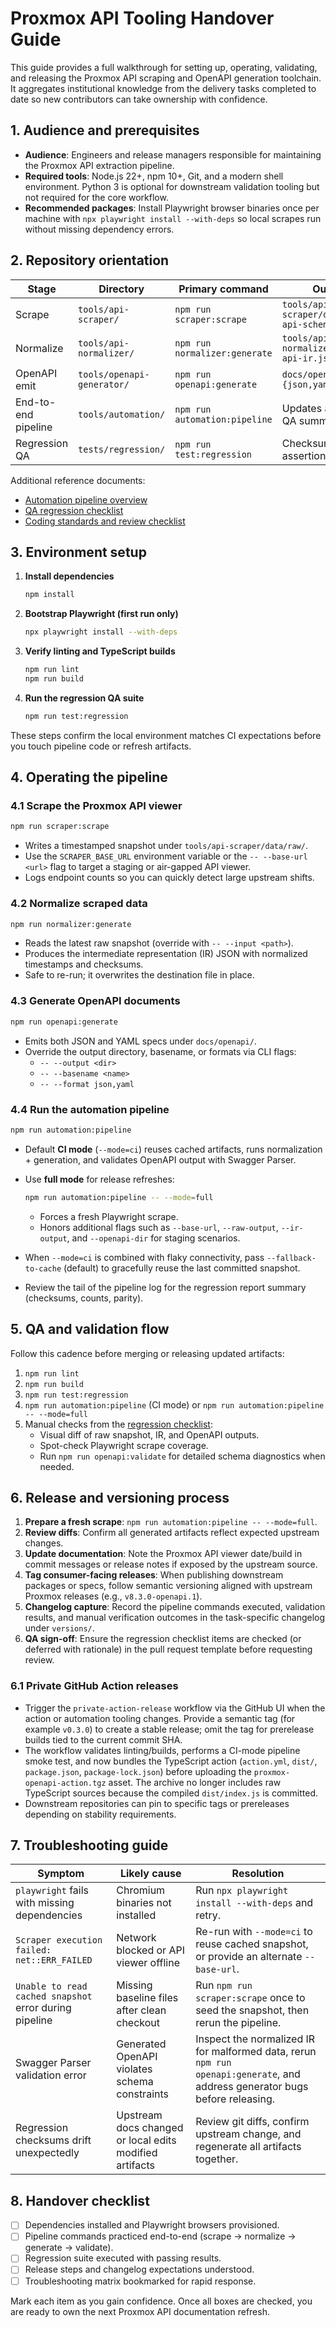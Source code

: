# Proxmox API Tooling Handover Guide

This guide provides a full walkthrough for setting up, operating, validating, and releasing the
Proxmox API scraping and OpenAPI generation toolchain. It aggregates institutional knowledge from
the delivery tasks completed to date so new contributors can take ownership with confidence.

## 1. Audience and prerequisites

- **Audience**: Engineers and release managers responsible for maintaining the Proxmox API
  extraction pipeline.
- **Required tools**: Node.js 22+, npm 10+, Git, and a modern shell environment. Python 3 is
  optional for downstream validation tooling but not required for the core workflow.
- **Recommended packages**: Install Playwright browser binaries once per machine with
  `npx playwright install --with-deps` so local scrapes run without missing dependency errors.

## 2. Repository orientation

| Stage | Directory | Primary command | Output artifacts |
| --- | --- | --- | --- |
| Scrape | `tools/api-scraper/` | `npm run scraper:scrape` | `tools/api-scraper/data/raw/proxmox-api-schema.json` |
| Normalize | `tools/api-normalizer/` | `npm run normalizer:generate` | `tools/api-normalizer/data/ir/proxmox-api-ir.json` |
| OpenAPI emit | `tools/openapi-generator/` | `npm run openapi:generate` | `docs/openapi/proxmox-ve.{json,yaml}` |
| End-to-end pipeline | `tools/automation/` | `npm run automation:pipeline` | Updates all artifacts and logs QA summary |
| Regression QA | `tests/regression/` | `npm run test:regression` | Checksums + parity assertions |

Additional reference documents:

- [Automation pipeline overview](../automation/README.md)
- [QA regression checklist](../qa/regression-checklist.md)
- [Coding standards and review checklist](../contributing/coding-standards.md)

## 3. Environment setup

1. **Install dependencies**

   ```bash
   npm install
   ```

2. **Bootstrap Playwright (first run only)**

   ```bash
   npx playwright install --with-deps
   ```

3. **Verify linting and TypeScript builds**

   ```bash
   npm run lint
   npm run build
   ```

4. **Run the regression QA suite**

   ```bash
   npm run test:regression
   ```

These steps confirm the local environment matches CI expectations before you touch pipeline code or
refresh artifacts.

## 4. Operating the pipeline

### 4.1 Scrape the Proxmox API viewer

```bash
npm run scraper:scrape
```

- Writes a timestamped snapshot under `tools/api-scraper/data/raw/`.
- Use the `SCRAPER_BASE_URL` environment variable or the `-- --base-url <url>` flag to target a
  staging or air-gapped API viewer.
- Logs endpoint counts so you can quickly detect large upstream shifts.

### 4.2 Normalize scraped data

```bash
npm run normalizer:generate
```

- Reads the latest raw snapshot (override with `-- --input <path>`).
- Produces the intermediate representation (IR) JSON with normalized timestamps and checksums.
- Safe to re-run; it overwrites the destination file in place.

### 4.3 Generate OpenAPI documents

```bash
npm run openapi:generate
```

- Emits both JSON and YAML specs under `docs/openapi/`.
- Override the output directory, basename, or formats via CLI flags:
  - `-- --output <dir>`
  - `-- --basename <name>`
  - `-- --format json,yaml`

### 4.4 Run the automation pipeline

```bash
npm run automation:pipeline
```

- Default **CI mode** (`--mode=ci`) reuses cached artifacts, runs normalization + generation, and
  validates OpenAPI output with Swagger Parser.
- Use **full mode** for release refreshes:

  ```bash
  npm run automation:pipeline -- --mode=full
  ```

  - Forces a fresh Playwright scrape.
  - Honors additional flags such as `--base-url`, `--raw-output`, `--ir-output`, and
    `--openapi-dir` for staging scenarios.
- When `--mode=ci` is combined with flaky connectivity, pass `--fallback-to-cache` (default) to
  gracefully reuse the last committed snapshot.
- Review the tail of the pipeline log for the regression report summary (checksums, counts, parity).

## 5. QA and validation flow

Follow this cadence before merging or releasing updated artifacts:

1. `npm run lint`
2. `npm run build`
3. `npm run test:regression`
4. `npm run automation:pipeline` (CI mode) or `npm run automation:pipeline -- --mode=full`
5. Manual checks from the [regression checklist](../qa/regression-checklist.md):
   - Visual diff of raw snapshot, IR, and OpenAPI outputs.
   - Spot-check Playwright scrape coverage.
   - Run `npm run openapi:validate` for detailed schema diagnostics when needed.

## 6. Release and versioning process

1. **Prepare a fresh scrape**: `npm run automation:pipeline -- --mode=full`.
2. **Review diffs**: Confirm all generated artifacts reflect expected upstream changes.
3. **Update documentation**: Note the Proxmox API viewer date/build in commit messages or release
   notes if exposed by the upstream source.
4. **Tag consumer-facing releases**: When publishing downstream packages or specs, follow semantic
   versioning aligned with upstream Proxmox releases (e.g., `v8.3.0-openapi.1`).
5. **Changelog capture**: Record the pipeline commands executed, validation results, and manual
   verification outcomes in the task-specific changelog under `versions/`.
6. **QA sign-off**: Ensure the regression checklist items are checked (or deferred with rationale) in
   the pull request template before requesting review.

### 6.1 Private GitHub Action releases

- Trigger the `private-action-release` workflow via the GitHub UI when the action or automation
  tooling changes. Provide a semantic tag (for example `v0.3.0`) to create a stable release; omit the
  tag for prerelease builds tied to the current commit SHA.
- The workflow validates linting/builds, performs a CI-mode pipeline smoke test, and now bundles the
  TypeScript action (`action.yml`, `dist/`, `package.json`, `package-lock.json`) before uploading the
  `proxmox-openapi-action.tgz` asset. The archive no longer includes raw TypeScript sources because
  the compiled `dist/index.js` is committed.
- Downstream repositories can pin to specific tags or prereleases depending on stability
  requirements.

## 7. Troubleshooting guide

| Symptom | Likely cause | Resolution |
| --- | --- | --- |
| `playwright` fails with missing dependencies | Chromium binaries not installed | Run `npx playwright install --with-deps` and retry. |
| `Scraper execution failed: net::ERR_FAILED` | Network blocked or API viewer offline | Re-run with `--mode=ci` to reuse cached snapshot, or provide an alternate `--base-url`. |
| `Unable to read cached snapshot` error during pipeline | Missing baseline files after clean checkout | Run `npm run scraper:scrape` once to seed the snapshot, then rerun the pipeline. |
| Swagger Parser validation error | Generated OpenAPI violates schema constraints | Inspect the normalized IR for malformed data, rerun `npm run openapi:generate`, and address generator bugs before releasing. |
| Regression checksums drift unexpectedly | Upstream docs changed or local edits modified artifacts | Review git diffs, confirm upstream change, and regenerate all artifacts together. |

## 8. Handover checklist

- [ ] Dependencies installed and Playwright browsers provisioned.
- [ ] Pipeline commands practiced end-to-end (scrape → normalize → generate → validate).
- [ ] Regression suite executed with passing results.
- [ ] Release steps and changelog expectations understood.
- [ ] Troubleshooting matrix bookmarked for rapid response.

Mark each item as you gain confidence. Once all boxes are checked, you are ready to own the next
Proxmox API documentation refresh.
